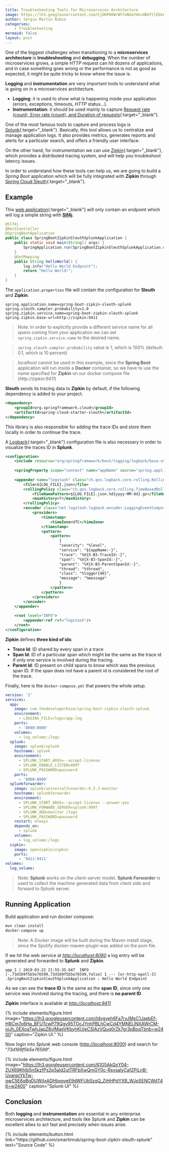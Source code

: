 ```yaml
---
title: Troubleshooting Tools for Microservices Architecture
image: https://lh3.googleusercontent.com/CjOHPO6WrWY7oNGe7mhcHBUftlEbkLppOK-xU9godBxsemdsI72V-DIACAMLddNjH28AGQTw2gEs3WHyV8woK6oG6Uh0KuT_QhRq5TfC3O2fMR3idA-D2QdOil-JUbGdyJbU6PVQhElRMRQ763IqkBXKxwqziXB1LE80V5idEztOEW3pmTt8DYPGUVe_I6USlJhk7_TvgRyhQ51GFQVoj6ZksQPuc235hXMQhbpeA65tq5Q6dXlt8ntYmuxoVVCKM1Oo32rZvYBH4LTo1CM8iuFMaWjw8NUVcwZ6bu5r3iNmkJ3DAQ5s81yAabpVSiWahobzY02yqLdJDmsz54SkmdCKlpk0ggAiAlufJXIiONz9JwU13AYx2yqe4UEpqASVrQ6IDyIsGOLJjVPTZDZaAlNSm9VFZUt3dqhq-CGmfYz-uHH1G83GxNGykkN4GoFnPIjKhOdn3Q9r-9E7s39kzsHMcKkpVHuAqb2wO0eCoDRIcT-fcZEtn3P2ijch_9FoR9hHC9oh9UsPdaeS7d4ehKBam0kQlx-PKs6_TFOR4uvkC_BBe_4kV6yKY3MvRYqmrwrZ7KPCF5X4hIZhPx0YlcJr75WdKFqYebnzgW9jOD-9lmBPmeHVoUjPkmdxdMELFObk2Wb7y4bBftT_LbDAJ3szgyfrumU6VnENAuHF7Xng7JgCDH4m5zKXSJmZ=w640-h426-no?authuser=0
author: Sergio Martin Rubio
categories:
    - Troubleshooting
mermaid: false
layout: post
---
```


One of the biggest challenges when transitioning to a **microservices architecture** is **troubleshooting** and **debugging**. When the number of microservices grows, a simple _HTTP_ request can hit dozens of applications, and in case something goes wrong or the performance is not as good as expected, it might be quite tricky to know where the issue is.

**Logging** and **instrumentation** are very important tools to understand what is going on in a microservices architecture.

- **Logging**: it is used to show what is happening inside your application (errors, exceptions, timeouts, _HTTP_ status…).
- **Instrumentation**: it should be used mainly to capture [Request rate (count), Error rate (count), and Duration of requests](https://grafana.com/blog/2018/08/02/the-red-method-how-to-instrument-your-services/){:target="_blank"}.

One of the most famous tools to capture and process logs is [Splunk](https://www.splunk.com/){:target="_blank"}. Basically, this tool allows us to centralize and manage application logs. It also provides metrics, generates reports and alerts for a particular search, and offers a friendly user interface.

On the other hand, for instrumentation we can use [Zipkin](https://zipkin.io/){:target="_blank"}, which provides a distributed tracing system, and will help you troubleshoot latency issues.

In order to understand how these tools can help us, we are going to build a _Spring Boot_ application which will be fully integrated with **Zipkin** through [Spring Cloud Sleuth](https://spring.io/projects/spring-cloud-sleuth){:target="_blank"}.

## Example

This [web application](https://github.com/smartinrub/spring-boot-zipkin-sleuth-splunk){:target="_blank"} will only contain an endpoint which will log a simple string with **[Slf4j](https://www.slf4j.org/)**.

```java
@Slf4j
@RestController
@SpringBootApplication
public class SpringBootZipkinSleuthSplunkApplication {
    public static void main(String[] args) {
        SpringApplication.run(SpringBootZipkinSleuthSplunkApplication.class, args);
    }
    @GetMapping
    public String helloWorld() {
        log.info("Hello World Endpoint");
        return "Hello World!";
    }
}
```

The `application.properties` file will contain the configuration for **Sleuth** and **Zipkin**.

```properties
spring.application.name=spring-boot-zipkin-sleuth-splunk
spring.sleuth.sampler.probability=1.0
spring.zipkin.service.name=spring-boot-zipkin-sleuth-splunk
spring.zipkin.base-url=http://zipkin:9411
```

> Note: In order to explicitly provide a different service name for all _spans_ coming from your application we can set `spring.zipkin.service.name` to the desired name.

> `spring.sleuth.sampler.probability` value is 1, which is 100% (default: 0.1, which is 10 percent)

> _localhost_ cannot be used in this example, since the **Spring Boot** application will run inside a **Docker** container, so we have to use the name specified for **Zipkin** on our docker compose file (_http://zipkin:9411_)

**Sleuth** sends its tracing data to **Zipkin** by default, if the following dependency is added to your project.

```xml
<dependency>
    <groupId>org.springframework.cloud</groupId>
    <artifactId>spring-cloud-starter-sleuth</artifactId>
</dependency>
```

This library is also responsible for adding the trace IDs and store them locally in order to continue the trace.

A [Logback](https://logback.qos.ch/){:target="_blank"} configuration file is also necessary in order to visualize the traces ID in **Splunk**.

```xml
<configuration>
    <include resource="org/springframework/boot/logging/logback/base.xml"/>
    ​
    <springProperty scope="context" name="appName" source="spring.application.name"/>
    ​
    <appender name="logstash" class="ch.qos.logback.core.rolling.RollingFileAppender">
        <file>${LOG_FILE}.json</file>
        <rollingPolicy class="ch.qos.logback.core.rolling.TimeBasedRollingPolicy">
            <fileNamePattern>${LOG_FILE}.json.%d{yyyy-MM-dd}.gz</fileNamePattern>
            <maxHistory>7</maxHistory>
        </rollingPolicy>
        <encoder class="net.logstash.logback.encoder.LoggingEventCompositeJsonEncoder">
            <providers>
                <timestamp>
                    <timeZone>UTC</timeZone>
                </timestamp>
                <pattern>
                    <pattern>
                        {
                        "severity": "%level",
                        "service": "${appName:-}",
                        "trace": "%X{X-B3-TraceId:-}",
                        "span": "%X{X-B3-SpanId:-}",
                        "parent": "%X{X-B3-ParentSpanId:-}",
                        "thread": "%thread",
                        "class": "%logger{40}",
                        "message": "%message"
                        }
                    </pattern>
                </pattern>
            </providers>
        </encoder>
    </appender>
    ​
    <root level="INFO">
        <appender-ref ref="logstash"/>
    </root>
</configuration>
```

**Zipkin** defines **three kind of ids**:

- **Trace Id**: ID shared by every span in a trace
- **Span Id**: ID of a particular span which might be the same as the trace id if only one service is involved during the tracing.
- **Parent Id**: ID present on child spans to know which was the previous span ID. If the span does not have a parent id is considered the root of the trace.

Finally, here is the `docker-compose.yml` that powers the whole setup.

```yaml
version: '2'
services:
  app:
    image: com.thedeveloperhive/spring-boot-zipkin-sleuth-splunk
    environment:
      - LOGGING_FILE=/logs/app.log
    ports:
      - '8080:8080'
    volumes:
      - log_volume:/logs
  splunk:
    image: splunk/splunk
    hostname: splunk
    environment:
      - SPLUNK_START_ARGS=--accept-license
      - SPLUNK_ENABLE_LISTEN=9997
      - SPLUNK_PASSWORD=password
    ports:
      - '8000:8000'
  splunkforwarder:
    image: splunk/universalforwarder:6.5.3-monitor
    hostname: splunkforwarder
    environment:
      - SPLUNK_START_ARGS=--accept-license --answer-yes
      - SPLUNK_FORWARD_SERVER=splunk:9997
      - SPLUNK_ADD=monitor /logs
      - SPLUNK_PASSWORD=password
    restart: always
    depends_on:
      - splunk
    volumes:
      - log_volume:/logs
  zipkin:
    image: openzipkin/zipkin
    ports:
      - '9411:9411'
volumes:
  log_volume:
```

> Note: **Splunk** works on the client-server model. **Splunk Forwarder** is used to collect the machine generated data from client side and forward to Splunk server.

## Running Application

Build application and run docker compose:

```bash
mvn clean install
docker-compose up
```

> Note: A _Docker_ image will be built during the Maven install stage, since the Spotify docker-maven-plugin was added on the pom file.

If we hit the web service at _[http://localhost:8080](http://localhost:8080)_ a log entry will be generated and forwarded to **Splunk** and **Zipkin**.

```
app_1 | 2019-03-22 21:55:35.647  INFO [-,73d169f5b5e76599,73d169f5b5e76599,false] 1 --- [or-http-epoll-3] .SpringBootZipkinSleuthSplunkApplication : Hello World Endpoint
```

As we can see the **trace ID** is the same as the **span ID**, since only one service was involved during the tracing, and there is **no parent ID**.

**Zipkin** interface is available at _[http://localhost:9411](http://localhost:9411)_

{% include elements/figure.html image="https://lh3.googleusercontent.com/Idvgyeh6Fa7ryJMsC1JaebEf-HRCm7o6Ha_BFUTcwP79Qgv95TOcJYnhPBLhCwCd4YMNELlNXAWrCM-ojJh_0EXoaTwhJapZ8vIMaeVKbyhKUjeCSlAzVQuq0rZk7gr3pBoqTbnb=w2400" caption="Zipkin UI." %}

Now login into _Splunk_ web console ([_http://localhost:8000_](http://localhost:8000)) and search for “_73d169f5b5e76599_”.

{% include elements/figure.html image="https://lh3.googleusercontent.com/61G5AkQxY04-ZUX69Khlb5nSkzfPs2p5aId2utTRFbXwQmGY0c-RsvsalyCafZPiLnB-UyarqcYkTw-qwC5E6qBgDUWiIxADHbxqyeE9dWFUbSzqQ_ZiHHPdYXB_WJpSENCWdT46=w2400" caption="Splunk UI" %}

## Conclusion

Both **logging** and **instrumentation** are essential in any enterprise microservices architecture, and tools like Splunk and **Zipkin** can be excellent allies to act fast and precisely when issues arise.

<p class="text-center">
{% include elements/button.html link="https://github.com/smartinrub/spring-boot-zipkin-sleuth-splunk" text="Source Code" %}
</p>
